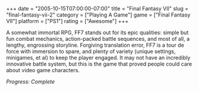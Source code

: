 +++
date = "2005-10-15T07:00:00-07:00"
title = "Final Fantasy VII"
slug = "final-fantasy-vii-2"
category = ["Playing A Game"]
game = ["Final Fantasy VII"]
platform = ["PS1"]
rating = ["Awesome"]
+++

A somewhat immortal RPG, FF7 stands out for its epic qualities: simple but fun combat mechanics, action-packed battle sequences, and most of all, a lengthy, engrossing storyline.  Forgiving translation error, FF7 is a tour de force with immersion to spare, and plenty of variety (unique settings, minigames, et al) to keep the player engaged.  It may not have an incredibly innovative battle system, but this is the game that proved people could care about video game characters.

<i>Progress: Complete</i>